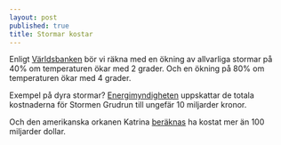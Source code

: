 ```yaml
---
layout: post
published: true
title: Stormar kostar
---
```



Enligt [Världsbanken](http://www.worldbank.org/content/dam/Worldbank/Feature%20Story/SDN/Climate/climate-risks-infographic-1020x4872.jpg) bör vi räkna med en ökning av allvarliga stormar på 40% om temperaturen ökar med 2 grader. Och en ökning på 80% om temperaturen ökar med 4 grader.

Exempel på dyra stormar? 
[Energimyndigheten](https://energimyndigheten.a-w2m.se/Home.mvc?ResourceId=2187) uppskattar de totala kostnaderna för Stormen Grudrun till ungefär 10 miljarder kronor.

Och den amerikanska orkanen Katrina [beräknas](http://www.nbcnews.com/id/9329293/ns/business-eye_on_the_economy/t/how-hurricane-katrinas-costs-are-adding/#.VTtSTWTkfPU) ha kostat mer än 100 miljarder dollar.
